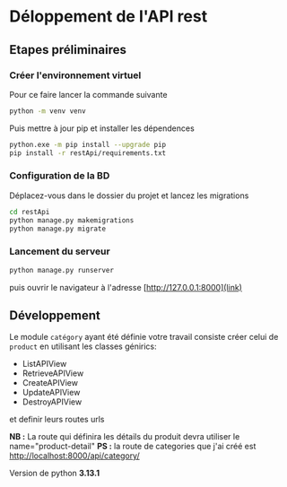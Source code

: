 # Déloppement de l'API rest

## Etapes préliminaires

### Créer l'environnement virtuel

Pour ce faire lancer la commande suivante

```bash
python -m venv venv
```

Puis mettre à jour pip et installer les dépendences

```bash
python.exe -m pip install --upgrade pip
pip install -r restApi/requirements.txt
```

### Configuration de la BD

Déplacez-vous dans le dossier du projet et lancez les migrations

```bash
cd restApi
python manage.py makemigrations
python manage.py migrate
```

### Lancement du serveur

```bash
python manage.py runserver
```

puis ouvrir le navigateur à l'adresse [http://127.0.0.1:8000](link)

## Développement

Le module ```catégory``` ayant été définie votre travail consiste créer celui de ```product``` en utilisant les classes génirics:

- ListAPIView
- RetrieveAPIView
- CreateAPIView
- UpdateAPIView
- DestroyAPIView

et definir leurs routes urls

__NB :__ La route qui définira les détails du produit devra utiliser le name="product-detail"
__PS :__ la route de categories que j'ai créé est [http://localhost:8000/api/category/](link)

Version de python __3.13.1__
